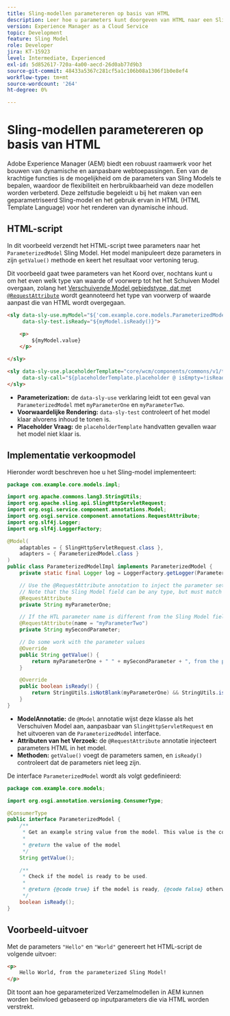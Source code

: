 ```yaml
---
title: Sling-modellen parametereren op basis van HTML
description: Leer hoe u parameters kunt doorgeven van HTML naar een Sling-model in AEM.
version: Experience Manager as a Cloud Service
topic: Development
feature: Sling Model
role: Developer
jira: KT-15923
level: Intermediate, Experienced
exl-id: 5d852617-720a-4a00-aecd-26d0ab77d9b3
source-git-commit: 48433a5367c281cf5a1c106b08a1306f1b0e8ef4
workflow-type: tm+mt
source-wordcount: '264'
ht-degree: 0%

---
```


# Sling-modellen parametereren op basis van HTML

Adobe Experience Manager (AEM) biedt een robuust raamwerk voor het bouwen van dynamische en aanpasbare webtoepassingen. Een van de krachtige functies is de mogelijkheid om de parameters van Sling Models te bepalen, waardoor de flexibiliteit en herbruikbaarheid van deze modellen worden verbeterd. Deze zelfstudie begeleidt u bij het maken van een geparametriseerd Sling-model en het gebruik ervan in HTML (HTML Template Language) voor het renderen van dynamische inhoud.

## HTML-script

In dit voorbeeld verzendt het HTML-script twee parameters naar het `ParameterizedModel` Sling Model. Het model manipuleert deze parameters in zijn `getValue()` methode en keert het resultaat voor vertoning terug.

Dit voorbeeld gaat twee parameters van het Koord over, nochtans kunt u om het even welk type van waarde of voorwerp tot het het Schuiven Model overgaan, zolang het [ Verschuivende Model gebiedstype, dat met `@RequestAttribute`](#sling-model-implementation) wordt geannoteerd het type van voorwerp of waarde aanpast die van HTML wordt overgegaan.

```html
<sly data-sly-use.myModel="${'com.example.core.models.ParameterizedModel' @ myParameterOne='Hello', myParameterTwo='World'}"
     data-sly-test.isReady="${myModel.isReady()}">

    <p>
        ${myModel.value}
    </p>

</sly>

<sly data-sly-use.placeholderTemplate="core/wcm/components/commons/v1/templates.html"
     data-sly-call="${placeholderTemplate.placeholder @ isEmpty=!isReady}">
</sly>
```

- **Parameterization:** de `data-sly-use` verklaring leidt tot een geval van `ParameterizedModel` met `myParameterOne` en `myParameterTwo`.
- **Voorwaardelijke Rendering:** `data-sly-test` controleert of het model klaar alvorens inhoud te tonen is.
- **Placeholder Vraag:** de `placeholderTemplate` handvatten gevallen waar het model niet klaar is.

## Implementatie verkoopmodel

Hieronder wordt beschreven hoe u het Sling-model implementeert:

```java
package com.example.core.models.impl;

import org.apache.commons.lang3.StringUtils;
import org.apache.sling.api.SlingHttpServletRequest;
import org.osgi.service.component.annotations.Model;
import org.osgi.service.component.annotations.RequestAttribute;
import org.slf4j.Logger;
import org.slf4j.LoggerFactory;

@Model(
    adaptables = { SlingHttpServletRequest.class },
    adapters = { ParameterizedModel.class }
)
public class ParameterizedModelImpl implements ParameterizedModel {
    private static final Logger log = LoggerFactory.getLogger(ParameterizedModelImpl.class);

    // Use the @RequestAttribute annotation to inject the parameter set in the HTL.
    // Note that the Sling Model field can be any type, but must match the type of object or value passed from HTL.
    @RequestAttribute
    private String myParameterOne;

    // If the HTL parameter name is different from the Sling Model field name, use the name attribute to specify the HTL parameter name
    @RequestAttribute(name = "myParameterTwo")
    private String mySecondParameter;

    // Do some work with the parameter values
    @Override
    public String getValue() {
        return myParameterOne + " " + mySecondParameter + ", from the parameterized Sling Model!";
    }

    @Override
    public boolean isReady() {
        return StringUtils.isNotBlank(myParameterOne) && StringUtils.isNotBlank(mySecondParameter);
    }
}
```

- **ModelAnnotatie:** de `@Model` annotatie wijst deze klasse als het Verschuiven Model aan, aanpasbaar van `SlingHttpServletRequest` en het uitvoeren van de `ParameterizedModel` interface.
- **Attributen van het Verzoek:** de `@RequestAttribute` annotatie injecteert parameters HTML in het model.
- **Methoden:** `getValue()` voegt de parameters samen, en `isReady()` controleert dat de parameters niet leeg zijn.

De interface `ParameterizedModel` wordt als volgt gedefinieerd:

```java
package com.example.core.models;

import org.osgi.annotation.versioning.ConsumerType;

@ConsumerType
public interface ParameterizedModel {
    /**
     * Get an example string value from the model. This value is the concatenation of the two parameters.
     * 
     * @return the value of the model
     */
    String getValue();

    /**
     * Check if the model is ready to be used.
     *
     * @return {@code true} if the model is ready, {@code false} otherwise
     */
    boolean isReady();
}
```

## Voorbeeld-uitvoer

Met de parameters `"Hello"` en `"World"` genereert het HTML-script de volgende uitvoer:

```html
<p>
    Hello World, from the parameterized Sling Model!
</p>
```

Dit toont aan hoe geparameterized Verzamelmodellen in AEM kunnen worden beïnvloed gebaseerd op inputparameters die via HTML worden verstrekt.
